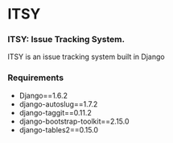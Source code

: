 ITSY
====
### ITSY: Issue Tracking System.

ITSY is an issue tracking system built in Django

### Requirements

- Django==1.6.2
- django-autoslug==1.7.2
- django-taggit==0.11.2
- django-bootstrap-toolkit==2.15.0
- django-tables2==0.15.0